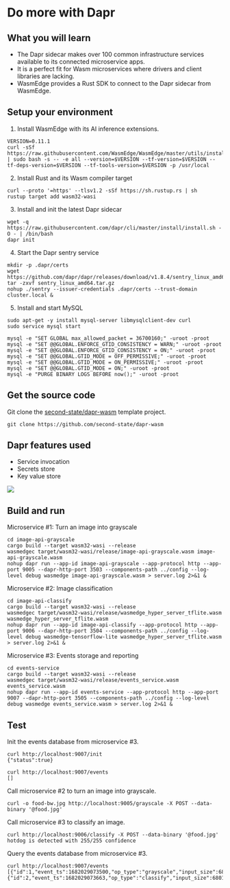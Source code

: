 # Do more with Dapr

## What you will learn

* The Dapr sidecar makes over 100 common infrastructure services available to its connected microservice apps.
* It is a perfect fit for Wasm microservices where drivers and client libraries are lacking.
* WasmEdge provides a Rust SDK to connect to the Dapr sidecar from WasmEdge.

## Setup your environment

1. Install WasmEdge with its AI inference extensions.

```
VERSION=0.11.1
curl -sSf https://raw.githubusercontent.com/WasmEdge/WasmEdge/master/utils/install.sh | sudo bash -s -- -e all --version=$VERSION --tf-version=$VERSION --tf-deps-version=$VERSION --tf-tools-version=$VERSION -p /usr/local
```

2. Install Rust and its Wasm compiler target

```
curl --proto '=https' --tlsv1.2 -sSf https://sh.rustup.rs | sh
rustup target add wasm32-wasi
```

3. Install and init the latest Dapr sidecar

```
wget -q https://raw.githubusercontent.com/dapr/cli/master/install/install.sh -O - | /bin/bash
dapr init
```

4. Start the Dapr sentry service

```
mkdir -p .dapr/certs
wget https://github.com/dapr/dapr/releases/download/v1.8.4/sentry_linux_amd64.tar.gz
tar -zxvf sentry_linux_amd64.tar.gz
nohup ./sentry --issuer-credentials .dapr/certs --trust-domain cluster.local &
```

5. Install and start MySQL

```
sudo apt-get -y install mysql-server libmysqlclient-dev curl
sudo service mysql start

mysql -e "SET GLOBAL max_allowed_packet = 36700160;" -uroot -proot
mysql -e "SET @@GLOBAL.ENFORCE_GTID_CONSISTENCY = WARN;" -uroot -proot
mysql -e "SET @@GLOBAL.ENFORCE_GTID_CONSISTENCY = ON;" -uroot -proot
mysql -e "SET @@GLOBAL.GTID_MODE = OFF_PERMISSIVE;" -uroot -proot
mysql -e "SET @@GLOBAL.GTID_MODE = ON_PERMISSIVE;" -uroot -proot
mysql -e "SET @@GLOBAL.GTID_MODE = ON;" -uroot -proot
mysql -e "PURGE BINARY LOGS BEFORE now();" -uroot -proot
```

## Get the source code

Git clone the [second-state/dapr-wasm](https://github.com/second-state/dapr-wasm) template project. 

```
git clone https://github.com/second-state/dapr-wasm
```

## Dapr features used

* Service invocation
* Secrets store
* Key value store

![](https://github.com/second-state/dapr-wasm/blob/main/docs/dapr-wasmedge.png)

## Build and run

Microservice #1: Turn an image into grayscale

```
cd image-api-grayscale
cargo build --target wasm32-wasi --release
wasmedgec target/wasm32-wasi/release/image-api-grayscale.wasm image-api-grayscale.wasm
nohup dapr run --app-id image-api-grayscale --app-protocol http --app-port 9005 --dapr-http-port 3503 --components-path ../config --log-level debug wasmedge image-api-grayscale.wasm > server.log 2>&1 &
```

Microservice #2: Image classification

```
cd image-api-classify
cargo build --target wasm32-wasi --release
wasmedgec target/wasm32-wasi/release/wasmedge_hyper_server_tflite.wasm wasmedge_hyper_server_tflite.wasm
nohup dapr run --app-id image-api-classify --app-protocol http --app-port 9006 --dapr-http-port 3504 --components-path ../config --log-level debug wasmedge-tensorflow-lite wasmedge_hyper_server_tflite.wasm > server.log 2>&1 &
```

Microservice #3: Events storage and reporting

```
cd events-service
cargo build --target wasm32-wasi --release
wasmedgec target/wasm32-wasi/release/events_service.wasm events_service.wasm
nohup dapr run --app-id events-service --app-protocol http --app-port 9007 --dapr-http-port 3505 --components-path ../config --log-level debug wasmedge events_service.wasm > server.log 2>&1 &
```

## Test

Init the events database from microservice #3.

```
curl http://localhost:9007/init
{"status":true}

curl http://localhost:9007/events
[]
```

Call microservice #2 to turn an image into grayscale.

```
curl -o food-bw.jpg http://localhost:9005/grayscale -X POST --data-binary '@food.jpg'
```

Call microservice #3 to classify an image.

```
curl http://localhost:9006/classify -X POST --data-binary '@food.jpg'
hotdog is detected with 255/255 confidence
```

Query the events database from microservice #3.

```
curl http://localhost:9007/events
[{"id":1,"event_ts":1682029073500,"op_type":"grayscale","input_size":68016},{"id":2,"event_ts":1682029073663,"op_type":"classify","input_size":68016}]
```

